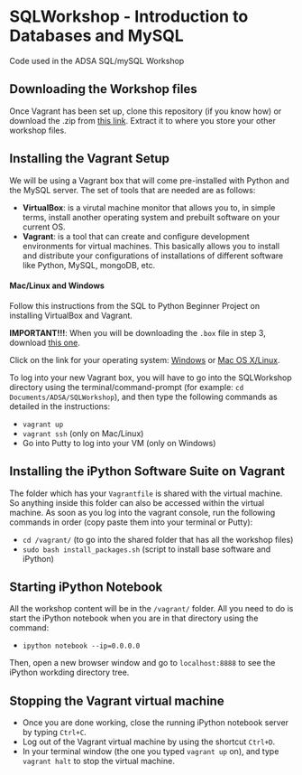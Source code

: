 # SQLWorkshop - Introduction to Databases and MySQL
Code used in the ADSA SQL/mySQL Workshop

## Downloading the Workshop files
Once Vagrant has been set up, clone this repository (if you know how) or download the .zip from [this link](https://github.com/ADSA-UIUC/SQLWorkshop/archive/master.zip). Extract it to where you store your other workshop files.

## Installing the Vagrant Setup
We will be using a Vagrant box that will come pre-installed with Python and the MySQL server. The set of tools that are needed are as follows:
- **VirtualBox**: is a virutal machine monitor that allows you to, in simple terms, install another operating system and prebuilt software on your current OS.
- **Vagrant**: is a tool that can create and configure development environments for virtual machines. This basically allows you to install and distribute your configurations of installations of different software like Python, MySQL, mongoDB, etc.

#### Mac/Linux and Windows
Follow this instructions from the SQL to Python Beginner Project on installing VirtualBox and Vagrant.

**IMPORTANT!!!**: When you will be downloading the `.box` file in step 3, download [this one](https://github.com/ADSA-UIUC/SQLToPython/releases/download/v0.1.0-alpha/vm.box).

Click on the link for your operating system: [Windows](https://github.com/ADSA-UIUC/Resources/blob/master/dev-environment/vagrant/windows-setup.md) or [Mac OS X/Linux](https://github.com/ADSA-UIUC/Resources/blob/master/dev-environment/vagrant/mac-setup.md).

To log into your new Vagrant box, you will have to go into the SQLWorkshop directory using the terminal/command-prompt (for example: `cd Documents/ADSA/SQLWorkshop`), and then type the following commands as detailed in the instructions:
- `vagrant up`
- `vagrant ssh` (only on Mac/Linux)
- Go into Putty to log into your VM (only on Windows)

## Installing the iPython Software Suite on Vagrant
The folder which has your `Vagrantfile` is shared with the virtual machine. So anything inside this folder can also be accessed within the virtual machine.
As soon as you log into the vagrant console, run the following commands in order (copy paste them into your terminal or Putty):
- `cd /vagrant/` (to go into the shared folder that has all the workshop files)
- `sudo bash install_packages.sh` (script to install base software and iPython)

## Starting iPython Notebook
All the workshop content will be in the `/vagrant/` folder. All you need to do is start the iPython notebook when you are in that directory using the command:
- `ipython notebook --ip=0.0.0.0`

Then, open a new browser window and go to `localhost:8888` to see the iPython workding directory tree.

## Stopping the Vagrant virtual machine
- Once you are done working, close the running iPython notebook server by typing `Ctrl+C`.
- Log out of the Vagrant virtual machine by using the shortcut `Ctrl+D`.
- In your terminal window (the one you typed `vagrant up` on), and type `vagrant halt` to stop the virtual machine.
